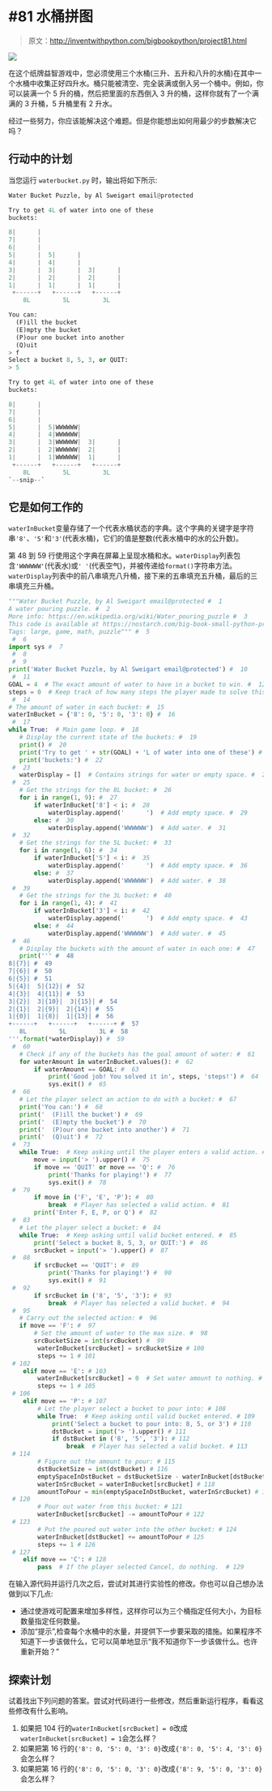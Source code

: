 # #81 水桶拼图

> 原文：<http://inventwithpython.com/bigbookpython/project81.html>

![](img/9d995d63aaead72cad01120081eb8f75.png)

在这个纸牌益智游戏中，您必须使用三个水桶(三升、五升和八升的水桶)在其中一个水桶中收集正好四升水。桶只能被清空、完全装满或倒入另一个桶中。例如，你可以装满一个 5 升的桶，然后把里面的东西倒入 3 升的桶，这样你就有了一个满满的 3 升桶，5 升桶里有 2 升水。

经过一些努力，你应该能解决这个难题。但是你能想出如何用最少的步数解决它吗？

## 行动中的计划

当您运行 `waterbucket.py` 时，输出将如下所示:

```py
Water Bucket Puzzle, by Al Sweigart email@protected

Try to get 4L of water into one of these
buckets:

8|      |
7|      |
6|      |
5|      |  5|      |
4|      |  4|      |
3|      |  3|      |  3|      |
2|      |  2|      |  2|      |
1|      |  1|      |  1|      |
 +------+   +------+   +------+
    8L         5L         3L

You can:
  (F)ill the bucket
  (E)mpty the bucket
  (P)our one bucket into another
  (Q)uit
> f
Select a bucket 8, 5, 3, or QUIT:
> 5

Try to get 4L of water into one of these
buckets:

8|      |
7|      |
6|      |
5|      |  5|WWWWWW|
4|      |  4|WWWWWW|
3|      |  3|WWWWWW|  3|      |
2|      |  2|WWWWWW|  2|      |
1|      |  1|WWWWWW|  1|      |
 +------+   +------+   +------+
    8L         5L         3L
`--snip--`
```

## 它是如何工作的

`waterInBucket`变量存储了一个代表水桶状态的字典。这个字典的关键字是字符串`'8'`、`'5'`和`'3'`(代表水桶)，它们的值是整数(代表水桶中的水的公升数)。

第 48 到 59 行使用这个字典在屏幕上呈现水桶和水。`waterDisplay`列表包含`'WWWWWW'`(代表水)或`' '`(代表空气)，并被传递给`format()`字符串方法。`waterDisplay`列表中的前八串填充八升桶，接下来的五串填充五升桶，最后的三串填充三升桶。

```py
"""Water Bucket Puzzle, by Al Sweigart email@protected #  1
A water pouring puzzle. #  2
More info: https://en.wikipedia.org/wiki/Water_pouring_puzzle #  3
This code is available at https://nostarch.com/big-book-small-python-programming #  4
Tags: large, game, math, puzzle""" #  5
 #  6
import sys #  7
 #  8
 #  9
print('Water Bucket Puzzle, by Al Sweigart email@protected') #  10
 #  11
GOAL = 4  # The exact amount of water to have in a bucket to win. #  12
steps = 0  # Keep track of how many steps the player made to solve this. #  13
 #  14
# The amount of water in each bucket: #  15
waterInBucket = {'8': 0, '5': 0, '3': 0} #  16
 #  17
while True:  # Main game loop. #  18
   # Display the current state of the buckets: #  19
   print() #  20
   print('Try to get ' + str(GOAL) + 'L of water into one of these') #  21
   print('buckets:') #  22
 #  23
   waterDisplay = []  # Contains strings for water or empty space. #  24
 #  25
   # Get the strings for the 8L bucket: #  26
   for i in range(1, 9): #  27
       if waterInBucket['8'] < i: #  28
           waterDisplay.append('      ')  # Add empty space. #  29
       else: #  30
           waterDisplay.append('WWWWWW')  # Add water. #  31
 #  32
   # Get the strings for the 5L bucket: #  33
   for i in range(1, 6): #  34
       if waterInBucket['5'] < i: #  35
           waterDisplay.append('      ')  # Add empty space. #  36
       else: #  37
           waterDisplay.append('WWWWWW')  # Add water. #  38
 #  39
   # Get the strings for the 3L bucket: #  40
   for i in range(1, 4): #  41
       if waterInBucket['3'] < i: #  42
           waterDisplay.append('      ')  # Add empty space. #  43
       else: #  44
           waterDisplay.append('WWWWWW')  # Add water. #  45
 #  46
   # Display the buckets with the amount of water in each one: #  47
   print(''' #  48
8|{7}| #  49
7|{6}| #  50
6|{5}| #  51
5|{4}|  5|{12}| #  52
4|{3}|  4|{11}| #  53
3|{2}|  3|{10}|  3|{15}| #  54
2|{1}|  2|{9}|  2|{14}| #  55
1|{0}|  1|{8}|  1|{13}| #  56
+------+   +------+   +------+ #  57
   8L         5L         3L #  58
'''.format(*waterDisplay)) #  59
 #  60
   # Check if any of the buckets has the goal amount of water: #  61
   for waterAmount in waterInBucket.values(): #  62
       if waterAmount == GOAL: #  63
           print('Good job! You solved it in', steps, 'steps!') #  64
           sys.exit() #  65
 #  66
   # Let the player select an action to do with a bucket: #  67
   print('You can:') #  68
   print('  (F)ill the bucket') #  69
   print('  (E)mpty the bucket') #  70
   print('  (P)our one bucket into another') #  71
   print('  (Q)uit') #  72
 #  73
   while True:  # Keep asking until the player enters a valid action. #  74
       move = input('> ').upper() #  75
       if move == 'QUIT' or move == 'Q': #  76
           print('Thanks for playing!') #  77
           sys.exit() #  78
 #  79
       if move in ('F', 'E', 'P'): #  80
           break  # Player has selected a valid action. #  81
       print('Enter F, E, P, or Q') #  82
 #  83
   # Let the player select a bucket: #  84
   while True:  # Keep asking until valid bucket entered. #  85
       print('Select a bucket 8, 5, 3, or QUIT:') #  86
       srcBucket = input('> ').upper() #  87
 #  88
       if srcBucket == 'QUIT': #  89
           print('Thanks for playing!') #  90
           sys.exit() #  91
 #  92
       if srcBucket in ('8', '5', '3'): #  93
           break  # Player has selected a valid bucket. #  94
 #  95
   # Carry out the selected action: #  96
   if move == 'F': #  97
       # Set the amount of water to the max size. #  98
       srcBucketSize = int(srcBucket) #  99
        waterInBucket[srcBucket] = srcBucketSize # 100
        steps += 1 # 101
 # 102
    elif move == 'E': # 103
        waterInBucket[srcBucket] = 0  # Set water amount to nothing. # 104
        steps += 1 # 105
 # 106
    elif move == 'P': # 107
        # Let the player select a bucket to pour into: # 108
        while True:  # Keep asking until valid bucket entered. # 109
            print('Select a bucket to pour into: 8, 5, or 3') # 110
            dstBucket = input('> ').upper() # 111
            if dstBucket in ('8', '5', '3'): # 112
                break  # Player has selected a valid bucket. # 113
 # 114
        # Figure out the amount to pour: # 115
        dstBucketSize = int(dstBucket) # 116
        emptySpaceInDstBucket = dstBucketSize - waterInBucket[dstBucket] # 117
        waterInSrcBucket = waterInBucket[srcBucket] # 118
        amountToPour = min(emptySpaceInDstBucket, waterInSrcBucket) # 119
 # 120
        # Pour out water from this bucket: # 121
        waterInBucket[srcBucket] -= amountToPour # 122
 # 123
        # Put the poured out water into the other bucket: # 124
        waterInBucket[dstBucket] += amountToPour # 125
        steps += 1 # 126
 # 127
    elif move == 'C': # 128
        pass  # If the player selected Cancel, do nothing.  # 129
```

在输入源代码并运行几次之后，尝试对其进行实验性的修改。你也可以自己想办法做到以下几点:

*   通过使游戏可配置来增加多样性，这样你可以为三个桶指定任何大小，为目标数量指定任何数量。
*   添加“提示”,检查每个水桶中的水量，并提供下一步要采取的措施。如果程序不知道下一步该做什么，它可以简单地显示“我不知道你下一步该做什么。也许重新开始？”

## 探索计划

试着找出下列问题的答案。尝试对代码进行一些修改，然后重新运行程序，看看这些修改有什么影响。

1.  如果把 104 行的`waterInBucket[srcBucket] = 0`改成`waterInBucket[srcBucket] = 1`会怎么样？
2.  如果把第 16 行的`{'8': 0, '5': 0, '3': 0}`改成`{'8': 0, '5': 4, '3': 0}`会怎么样？
3.  如果把第 16 行的`{'8': 0, '5': 0, '3': 0}`改成`{'8': 9, '5': 0, '3': 0}`会怎么样？